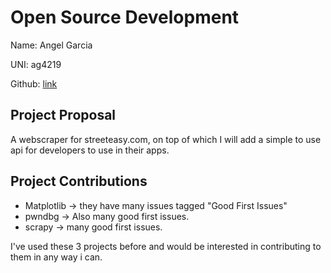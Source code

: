 # Open Source Development

Name: Angel Garcia

UNI: ag4219

Github: [link](https://github.com/angarc)

## Project Proposal

A webscraper for streeteasy.com, on top of which I will add a simple to use
api for developers to use in their apps.

## Project Contributions

- Matplotlib -> they have many issues tagged "Good First Issues"
- pwndbg -> Also many good first issues.
- scrapy -> many good first issues.

I've used these 3 projects before and would be interested in contributing to them in any way i can.
